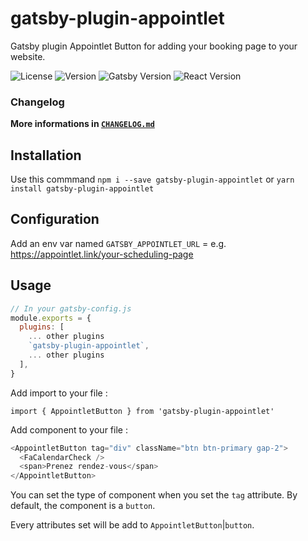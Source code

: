 # gatsby-plugin-appointlet

Gatsby plugin Appointlet Button for adding your booking page to your website.

![License](https://img.shields.io/github/license/NovaGaia/gatsby-plugin-appointlet?style=flat-square)
![Version](https://img.shields.io/npm/v/gatsby-plugin-appointlet?style=flat-square)
![Gatsby Version](https://img.shields.io/npm/dependency-version/gatsby-plugin-appointlet/peer/gatsby?style=flat-square)
![React Version](https://img.shields.io/github/package-json/dependency-version/NovaGaia/gatsby-plugin-appointlet/peer/react?style=flat-square)

### Changelog

**More informations in [`CHANGELOG.md`](https://github.com/NovaGaia/gatsby-plugin-appointlet/blob/main/CHANGELOG.md)**

## Installation

Use this commmand `npm i --save gatsby-plugin-appointlet` or `yarn install gatsby-plugin-appointlet`

## Configuration

Add an env var named `GATSBY_APPOINTLET_URL` = e.g. https://appointlet.link/your-scheduling-page

## Usage

```javascript
// In your gatsby-config.js
module.exports = {
  plugins: [
    ... other plugins
    `gatsby-plugin-appointlet`,
    ... other plugins
  ],
}
```

Add import to your file :

`import { AppointletButton } from 'gatsby-plugin-appointlet'`

Add component to your file :

```javascript
<AppointletButton tag="div" className="btn btn-primary gap-2">
  <FaCalendarCheck />
  <span>Prenez rendez-vous</span>
</AppointletButton>
```

You can set the type of component when you set the `tag` attribute. By default, the component is a `button`.

Every attributes set will be add to `AppointletButton`|`button`.
